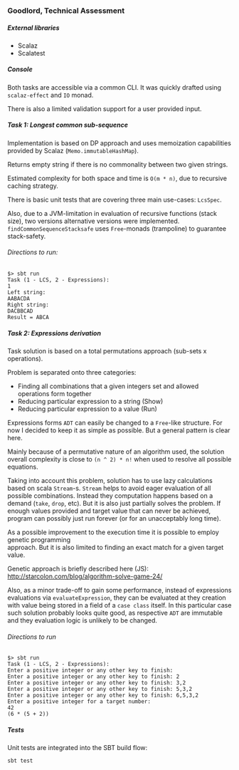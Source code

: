### Goodlord, Technical Assessment

##### External libraries

- Scalaz
- Scalatest

##### Console

Both tasks are accessible via a common CLI. It was quickly drafted using 
`scalaz-effect` and `IO` monad.
 
There is also a limited validation support for a user provided input.

##### Task 1: Longest common sub-sequence 

Implementation is based on DP approach and uses memoization capabilities 
provided by Scalaz (`Memo.immutableHashMap`).

Returns empty string if there is no commonality between two given strings.

Estimated complexity for both space and time is `O(m * n)`, due to recursive caching 
strategy.

There is basic unit tests that are covering three main use-cases: `LcsSpec`.

Also, due to a JVM-limitation in evaluation of recursive functions (stack size), two versions 
alternative versions were implemented. `findCommonSequenceStacksafe` uses `Free`-monads (trampoline) to
guarantee stack-safety.

###### Directions to run:

```sbtshell
$> sbt run
Task (1 - LCS, 2 - Expressions): 
1
Left string:
AABACDA
Right string:
DACBBCAD
Result = ABCA 
```

##### Task 2: Expressions derivation

Task solution is based on a total permutations approach (sub-sets x operations).
 
Problem is separated onto three categories:
- Finding all combinations that a given integers set and allowed operations form together
- Reducing particular expression to a string (Show) 
- Reducing particular expression to a value (Run)

Expressions forms `ADT` can easily be changed to a `Free`-like structure. For now I decided to keep it as
simple as possible. But a general pattern is clear here.

Mainly because of a permutative nature of an algorithm used, the solution overall complexity
is close to `(n ^ 2) * n!` when used to resolve all possible equations.

Taking into account this problem, solution has to use lazy calculations based on scala `Stream`-s.
`Stream` helps to avoid eager evaluation of all possible combinations. Instead they computation happens
based on a demand (`take`, `drop`, etc). But it is also just partially solves the problem. If enough values
provided and target value that can never be achieved, program can possibly just run forever (or for an unacceptably 
long time).

As a possible improvement to the execution time it is possible to employ genetic programming  
approach. But it is also limited to finding an exact match for a given target value. 

Genetic approach is briefly described here (JS): http://starcolon.com/blog/algorithm-solve-game-24/

Also, as a minor trade-off to gain some performance, instead of expressions evaluations via `evaluateExpression`, they
can be evaluated at they creation with value being stored in a field of a `case class` itself. In this particular case such solution probably looks
quite good, as respective `ADT` are immutable and they evaluation logic is unlikely to be changed.

###### Directions to run

```sbtshell
$> sbt run
Task (1 - LCS, 2 - Expressions): 
Enter a positive integer or any other key to finish: 
Enter a positive integer or any other key to finish: 2
Enter a positive integer or any other key to finish: 3,2
Enter a positive integer or any other key to finish: 5,3,2
Enter a positive integer or any other key to finish: 6,5,3,2
Enter a positive integer for a target number: 
42
(6 * (5 + 2))
```

##### Tests

Unit tests are integrated into the SBT build flow:

`sbt test`


 

  


 
